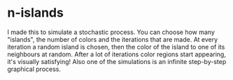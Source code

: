 # n-islands
I made this to simulate a stochastic process. You can choose how many "islands", the number of colors and the iterations that are made. At every iteration a random island is chosen, then the color of the island to one of its neighbours at random. After a lot of iterations color regions start appearing, it's visually satisfying! Also one of the simulations is an infinite step-by-step graphical process.
